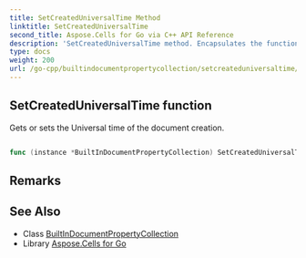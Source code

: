 ```yaml
---
title: SetCreatedUniversalTime Method 
linktitle: SetCreatedUniversalTime
second_title: Aspose.Cells for Go via C++ API Reference
description: 'SetCreatedUniversalTime method. Encapsulates the function that represents setcreateduniversaltime in Go.'
type: docs
weight: 200
url: /go-cpp/builtindocumentpropertycollection/setcreateduniversaltime/
---
```


## SetCreatedUniversalTime function

Gets or sets the Universal time of the document creation.

```go

func (instance *BuiltInDocumentPropertyCollection) SetCreatedUniversalTime(value *Date)  error

```

## Remarks


## See Also

* Class [BuiltInDocumentPropertyCollection](../)
* Library [Aspose.Cells for Go](../../)
